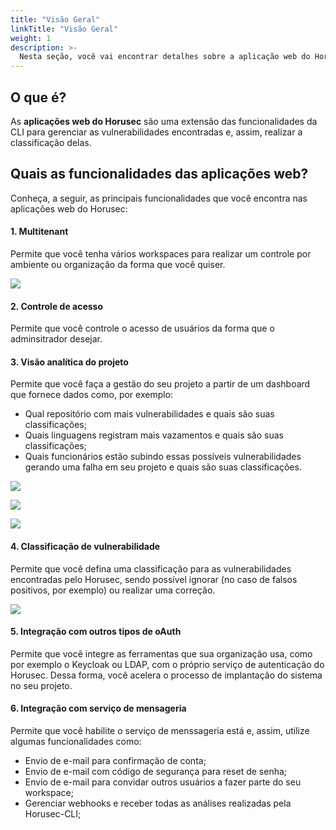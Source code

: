 ```yaml
---
title: "Visão Geral"
linkTitle: "Visão Geral"
weight: 1
description: >-
  Nesta seção, você vai encontrar detalhes sobre a aplicação web do Horusec.
---
```


## **O que é?**

As **aplicações web do Horusec** são uma extensão das funcionalidades da CLI para gerenciar as vulnerabilidades encontradas e, assim, realizar a classificação delas.

## **Quais as funcionalidades das aplicações web?**

Conheça, a seguir, as principais funcionalidades que você encontra nas aplicações web do Horusec:

#### **1. Multitenant**

Permite que você tenha vários workspaces para realizar um controle por ambiente ou organização da forma que você quiser.

![](/docs/ptbr/web/overview/0-multitenant.png)

#### **2. Controle de acesso**

Permite que você controle o acesso de usuários da forma que o adminsitrador desejar.

#### **3. Visão analítica do projeto**

Permite que você faça a gestão do seu projeto a partir de um dashboard que fornece dados como, por exemplo:

* Qual repositório com mais vulnerabilidades e quais são suas classificações;
* Quais linguagens registram mais vazamentos e quais são suas classificações;
* Quais funcionários estão subindo essas possíveis vulnerabilidades gerando uma falha em seu projeto e quais são suas classificações.

![](/docs/ptbr/web/overview/1-1-analytic.png)

![](/docs/ptbr/web/overview/1-2-analytic.png)

![](/docs/ptbr/web/overview/1-3-analytic.png)

#### **4. Classificação de vulnerabilidade**

Permite que você defina uma classificação para as vulnerabilidades encontradas pelo Horusec, sendo possível ignorar (no caso de falsos positivos, por exemplo) ou realizar uma correção.

![](/docs/ptbr/web/overview/2-vulneravilities.png)

#### **5. Integração com outros tipos de oAuth**

Permite que você integre as ferramentas que sua organização usa, como por exemplo o Keycloak ou LDAP, com o próprio serviço de autenticação do Horusec. Dessa forma, você acelera o processo de implantação do sistema no seu projeto.


#### **6. Integração com serviço de mensageria**

Permite que você habilite o serviço de menssageria está e, assim, utilize algumas funcionalidades como:

- Envio de e-mail para confirmação de conta;
- Envio de e-mail com código de segurança para reset de senha;
- Envio de e-mail para convidar outros usuários a fazer parte do seu workspace;
- Gerenciar webhooks e receber todas as análises realizadas pela Horusec-CLI;
